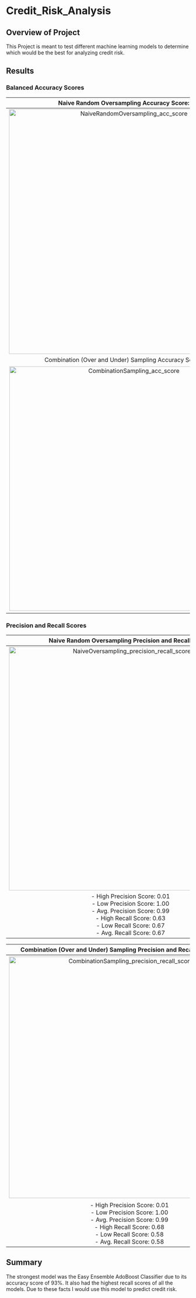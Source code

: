 # Credit_Risk_Analysis

## Overview of Project

This Project is meant to test different machine learning models to determine which would be the best for analyzing credit risk.

## Results 

### Balanced Accuracy Scores
Naive Random Oversampling Accuracy Score: 0.65 |  SMOTE Oversampling Accuracy Score: 0.64 | Undersampling Accuracy score: 0.52
:-------------------------:|:-------------------------:|:--------------------:
<img width="669" alt="NaiveRandomOversampling_acc_score" src="https://user-images.githubusercontent.com/89175578/155903914-6a340e07-6364-493d-a803-e5745c72c7c2.png">| <img width="667" alt="SMOTEOversampling_acc_score" src="https://user-images.githubusercontent.com/89175578/155903928-115a12fe-11fe-4d33-9e88-1943b4ebf74f.png">| <img width="665" alt="Undersampling_acc_score" src="https://user-images.githubusercontent.com/89175578/155903940-31275afb-5209-470d-b35a-5d4e2a711cf3.png">
Combination (Over and Under) Sampling Accuracy Score: 0.63 | Balanced Random Forest Classifier Accuracy Score: 0.79 | Easy Ensemble AdaBoost Classifier Accuracy Score: 0.93
<img width="668" alt="CombinationSampling_acc_score" src="https://user-images.githubusercontent.com/89175578/155903869-ddbabf72-ea99-4840-851f-45c75a0a6fd3.png">| <img width="672" alt="BalanceRandomForestClassifier_acc_score" src="https://user-images.githubusercontent.com/89175578/155903855-dd1dc5c0-8049-4ed6-8050-67b1ee166483.png"> | <img width="662" alt="EasyEnsembleAdaBoostClassifier_acc_score" src="https://user-images.githubusercontent.com/89175578/155903887-4405c232-216c-4ed3-8f77-1ec969356ff2.png">

### Precision and Recall Scores 
Naive Random Oversampling Precision and Recall Scores        |  SMOTE Oversampling Precision and Recall Scores Scores | Undersampling Precision and Recall Scores scores
:-------------------------:|:-------------------------:|:--------------------:
<img width="666" alt="NaiveOversampling_precision_recall_scores" src="https://user-images.githubusercontent.com/89175578/155903985-c1ecc80a-5de5-4de0-9f09-2d16ed479f73.png">| <img width="663" alt="SMOTEOversampling_precision_recall_scores" src="https://user-images.githubusercontent.com/89175578/155903993-ff60fd0e-8a6a-424d-b108-04f6a89170d4.png">|<img width="666" alt="Undersampling_precision_recall_scores" src="https://user-images.githubusercontent.com/89175578/155904001-861c2fc0-fb76-4804-829b-4b49470b768b.png">
|- High Precision Score: 0.01 </br> - Low Precision Score: 1.00 </br> - Avg. Precision Score: 0.99 </br> - High Recall Score: 0.63 </br> - Low Recall Score: 0.67 </br> - Avg. Recall Score: 0.67 |- High Precision Score: 0.01 </br> - Low Precision Score: 1.00 </br> - Avg. Precision Score: 0.99 </br> - High Recall Score: 0.62 </br> - Low Recall Score: 0.66 </br> - Avg. Recall Score: 0.66 |- High Precision Score: 0.01 </br> - Low Precision Score: 1.00 </br> - Avg. Precision Score: 0.99 </br> - High Recall Score: 0.57 </br> - Low Recall Score: 0.46 </br> - Avg. Recall Score: 0.46|

Combination (Over and Under) Sampling Precision and Recall Scores Scores | Balanced Random Forest Classifier Precision and Recall Scores Score | Easy Ensemble AdaBoost Classifier Precision and Recall Scores Score
:-------------------------:|:-------------------------:|:--------------------:
<img width="660" alt="CombinationSampling_precision_recall_scores" src="https://user-images.githubusercontent.com/89175578/155904011-f3d0a807-f488-46b1-885e-7d681034b184.png">|<img width="663" alt="BalancedRandomForestClassifier_precision_recall_scores" src="https://user-images.githubusercontent.com/89175578/155904028-1b01927f-3e33-471c-99b0-43befe5d49f1.png">|<img width="665" alt="EasyEnsembleAdaBoostClassifier_precision_recall_scores" src="https://user-images.githubusercontent.com/89175578/155904034-19610053-1ece-49e9-aff6-367ff933bc66.png">
|- High Precision Score: 0.01 </br> - Low Precision Score: 1.00 </br> - Avg. Precision Score: 0.99 </br> - High Recall Score: 0.68 </br> - Low Recall Score: 0.58 </br> - Avg. Recall Score: 0.58 |- High Precision Score: 0.04 </br> - Low Precision Score:  1.00 </br> - Avg. Precision Score: 0.99 </br> - High Recall Score: 0.67 </br> - Low Recall Score: 0.91 </br> - Avg. Recall Score: 0.91 |- High Precision Score: 0.07 </br> - Low Precision Score: 1.00 </br> - Avg. Precision Score: 0.99 </br> - High Recall Score: 0.91 </br> - Low Recall Score: 0.94 </br> - Avg. Recall Score: 0.94 |


## Summary
The strongest model was the Easy Ensemble AdoBoost Classifier due to its accuracy score of 93%. It also had the highest recall scores of all the models. Due to these facts I would use this model to predict credit risk.

